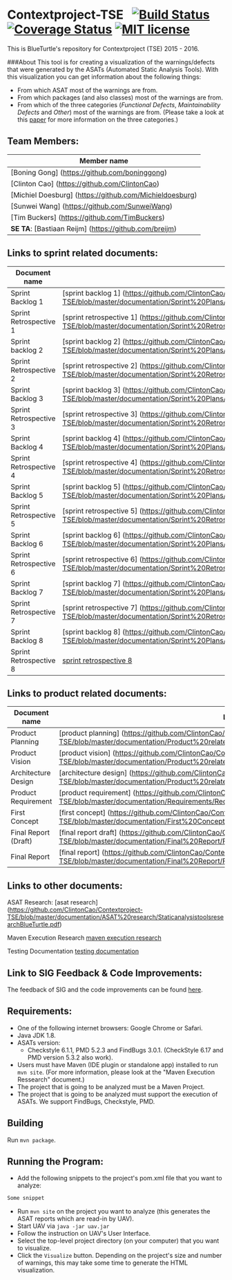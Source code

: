 # Contextproject-TSE &nbsp; [![Build Status](https://travis-ci.org/ClintonCao/Contextproject-TSE.svg?branch=master)](https://travis-ci.org/ClintonCao/Contextproject-TSE) [![Coverage Status](https://coveralls.io/repos/github/ClintonCao/Contextproject-TSE/badge.svg?branch=master)](https://coveralls.io/github/ClintonCao/Contextproject-TSE?branch=master) [![MIT license](http://img.shields.io/badge/license-MIT-blue.svg)](http://opensource.org/licenses/MIT)
This is BlueTurtle's repository for Contextproject (TSE) 2015 - 2016.

###About
This tool is for creating a visualization of the warnings/defects that were generated by the ASATs (Automated Static Analysis Tools). With this visualization you can get information about the following things:
* From which ASAT most of the warnings are from.
* From which packages (and also classes) most of the warnings are from.
* From which of the three categories (_Functional Defects_, _Maintainability Defects_ and _Other_) most of the warnings are from. (Please take a look at this [paper](http://www.st.ewi.tudelft.nl/~zaidman/publications/bellerSANER2016.pdf) for more information on the three categories.)

## Team Members:

| Member name |
|-------|
|[Boning Gong] (https://github.com/boninggong)|
|[Clinton Cao] (https://github.com/ClintonCao)|
|[Michiel Doesburg] (https://github.com/Michieldoesburg)|
|[Sunwei Wang] (https://github.com/SunweiWang)|
|[Tim Buckers] (https://github.com/TimBuckers)|
|**SE TA**: [Bastiaan Reijm] (https://github.com/breijm)|


## Links to sprint related documents:

| Document name |   Link                         |
|-------|--------------------------------------|
| Sprint Backlog 1 | [sprint backlog 1] (https://github.com/ClintonCao/Contextproject-TSE/blob/master/documentation/Sprint%20Plans/SprintBacklog1(BlueTurtle).pdf) |
| Sprint Retrospective 1 | [sprint retrospective 1] (https://github.com/ClintonCao/Contextproject-TSE/blob/master/documentation/Sprint%20Retrospectives/SprintRetrospective1(BlueTurtle).pdf)|
| Sprint backlog 2 | [sprint backlog 2] (https://github.com/ClintonCao/Contextproject-TSE/blob/master/documentation/Sprint%20Plans/SprintBacklog2(BlueTurtle).pdf)|
|Sprint Retrospective 2 | [sprint retrospective 2] (https://github.com/ClintonCao/Contextproject-TSE/blob/master/documentation/Sprint%20Retrospectives/SprintRetrospective2(BlueTurtle).pdf)|
|Sprint Backlog 3 | [sprint backlog 3] (https://github.com/ClintonCao/Contextproject-TSE/blob/master/documentation/Sprint%20Plans/SprintBacklog3(BlueTurtle).pdf)|
|Sprint Retrospective 3 | [sprint retrospective 3] (https://github.com/ClintonCao/Contextproject-TSE/blob/master/documentation/Sprint%20Retrospectives/SprintRetrospective3%28BlueTurtle%29.pdf)|
|Sprint Backlog 4 | [sprint backlog 4] (https://github.com/ClintonCao/Contextproject-TSE/blob/master/documentation/Sprint%20Plans/SprintBacklog4%28BlueTurtle%29.pdf)|
|Sprint Retrospective 4 | [sprint retrospective 4] (https://github.com/ClintonCao/Contextproject-TSE/blob/master/documentation/Sprint%20Retrospectives/SprintRetrospective4%20%28BlueTurtle%29.pdf)|
|Sprint Backlog 5 | [sprint backlog 5] (https://github.com/ClintonCao/Contextproject-TSE/blob/master/documentation/Sprint%20Plans/SprintBacklog5%28BlueTurtle%29.pdf)|
|Sprint Retrospective 5 | [sprint retrospective 5] (https://github.com/ClintonCao/Contextproject-TSE/blob/master/documentation/Sprint%20Retrospectives/SprintRetrospective5(BlueTurtle).pdf)|
|Sprint Backlog 6 | [sprint backlog 6] (https://github.com/ClintonCao/Contextproject-TSE/blob/master/documentation/Sprint%20Plans/SprintBacklog6(BlueTurtle).pdf)|
|Sprint Retrospective 6 | [sprint retrospective 6] (https://github.com/ClintonCao/Contextproject-TSE/blob/master/documentation/Sprint%20Retrospectives/SprintRetrospective6(BlueTurtle).pdf)|
|Sprint Backlog 7 | [sprint backlog 7] (https://github.com/ClintonCao/Contextproject-TSE/blob/master/documentation/Sprint%20Plans/SprintBacklog7(BlueTurtle).pdf)|
|Sprint Retrospective 7 | [sprint retrospective 7] (https://github.com/ClintonCao/Contextproject-TSE/blob/master/documentation/Sprint%20Retrospectives/SprintRetrospective7(BlueTurtle).pdf)|
|Sprint Backlog 8 | [sprint backlog 8] (https://github.com/ClintonCao/Contextproject-TSE/blob/master/documentation/Sprint%20Plans/SprintBacklog8(BlueTurtle).pdf)|
|Sprint Retrospective 8 | [sprint retrospective 8](https://github.com/ClintonCao/Contextproject-TSE/blob/Docs/documentation/Sprint%20Retrospectives/SprintRetrospective8(BlueTurtle).pdf)|


## Links to product related documents:

| Document name |   Link                       |
|-------|--------------------------------------|
|Product Planning | [product planning]  (https://github.com/ClintonCao/Contextproject-TSE/blob/master/documentation/Product%20related%20documents/ProductPlanningBlueTurtle.pdf)|
|Product Vision | [product vision] (https://github.com/ClintonCao/Contextproject-TSE/blob/master/documentation/Product%20related%20documents/ProductVisionBlueTurtle.pdf)|
|Architecture Design  | [architecture design] (https://github.com/ClintonCao/Contextproject-TSE/blob/master/documentation/Product%20related%20documents/ArchitectureDesign(BlueTurtle).pdf)|
|Product Requirement | [product requirement] (https://github.com/ClintonCao/Contextproject-TSE/blob/master/documentation/Requirements/RequirementsSoftwareVisualizationToolBlueTurtle.pdf)|
|First Concept  | [first concept] (https://github.com/ClintonCao/Contextproject-TSE/blob/master/documentation/First%20Concept/FirstConceptBlueTurtle.pdf) |
|Final Report (Draft) | [final report draft] (https://github.com/ClintonCao/Contextproject-TSE/blob/master/documentation/Final%20Report/FinalReport_draft(BlueTurtle).pdf)|
|Final Report| [final report] (https://github.com/ClintonCao/Contextproject-TSE/blob/master/documentation/Final%20Report/FinalReport(BlueTurtle).pdf)|

## Links to other documents:

ASAT Research: [asat research] (https://github.com/ClintonCao/Contextproject-TSE/blob/master/documentation/ASAT%20research/StaticanalysistoolsresearchBlueTurtle.pdf)

Maven Execution Research [maven execution research](https://github.com/ClintonCao/Contextproject-TSE/blob/master/documentation/MavenResearch/MavenResearch.md)

Testing Documentation [testing documentation](https://github.com/ClintonCao/Contextproject-TSE/blob/master/documentation/Testing%20related%20documents/TestingDocumentation.md)

## Link to SIG Feedback & Code Improvements:
The feedback of SIG and the code improvements can be found [here](https://github.com/ClintonCao/Contextproject-TSE/tree/master/documentation/SIG%20Feedback).

## Requirements:
* One of the following internet browsers: Google Chrome or Safari.
* Java JDK 1.8.
* ASATs version:
  * Checkstyle 6.1.1, PMD 5.2.3 and FindBugs 3.0.1. (CheckStyle 6.17 and PMD version 5.3.2 also work).
* Users must have Maven (IDE plugin or standalone app) installed to run `mvn site`. (For more information, please look at the "Maven Execution Ressearch" document.)
* The project that is going to be analyzed must be a Maven Project.
* The project that is going to be analyzed must support the execution of ASATs. We support FindBugs, Checkstyle, PMD. 

## Building
Run `mvn package`.

## Running the Program:
* Add the following snippets to the project's pom.xml file that you want to analyze:

```XML
Some snippet
```

* Run `mvn site` on the project you want to analyze (this generates the ASAT reports which are read-in by UAV).
* Start UAV via `java -jar uav.jar`
* Follow the instruction on UAV's User Interface.
* Select the top-level project directory (on your computer) that you want to visualize.
* Click the `Visualize` button. Depending on the project's size and number of warnings, this may take some time to generate the HTML visualization.
